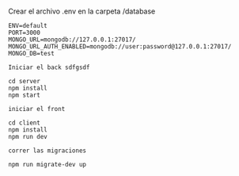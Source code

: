 
```
```

Crear el archivo .env en la carpeta /database
```
ENV=default
PORT=3000
MONGO_URL=mongodb://127.0.0.1:27017/
MONGO_URL_AUTH_ENABLED=mongodb://user:password@127.0.0.1:27017/
MONGO_DB=test
```
    Iniciar el back sdfgsdf
    
```
cd server
npm install
npm start
```
    iniciar el front
```
cd client
npm install
npm run dev
```
	correr las migraciones
	
```
npm run migrate-dev up
```



